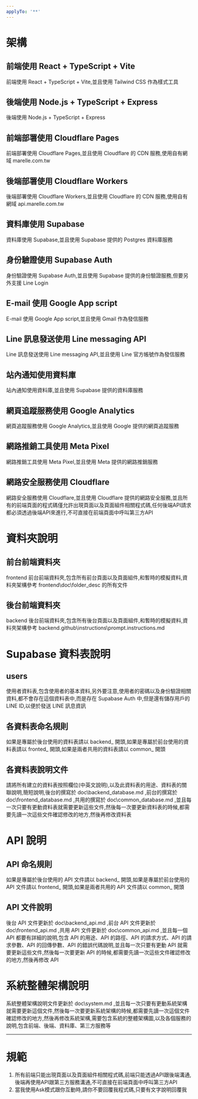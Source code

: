 ```yaml
---
applyTo: '**'
---
```

# 架構

## 前端使用 React + TypeScript + Vite
前端使用 React + TypeScript + Vite,並且使用 Tailwind CSS 作為樣式工具
## 後端使用 Node.js + TypeScript + Express
後端使用 Node.js + TypeScript + Express
## 前端部署使用 Cloudflare Pages
前端部署使用 Cloudflare Pages,並且使用 Cloudflare 的 CDN 服務,使用自有網域 marelle.com.tw
## 後端部署使用 Cloudflare Workers
後端部署使用 Cloudflare Workers,並且使用 Cloudflare 的 CDN 服務,使用自有網域 api.marelle.com.tw
## 資料庫使用 Supabase
資料庫使用 Supabase,並且使用 Supabase 提供的 Postgres 資料庫服務
## 身份驗證使用 Supabase Auth
身份驗證使用 Supabase Auth,並且使用 Supabase 提供的身份驗證服務,但要另外支援 Line Login
## E-mail 使用 Google App script
E-mail 使用 Google App script,並且使用 Gmail 作為發信服務
## Line 訊息發送使用 Line messaging API
Line 訊息發送使用 Line messaging API,並且使用 Line 官方帳號作為發信服務
## 站內通知使用資料庫
站內通知使用資料庫,並且使用 Supabase 提供的資料庫服務
## 網頁追蹤服務使用 Google Analytics
網頁追蹤服務使用 Google Analytics,並且使用 Google 提供的網頁追蹤服務
## 網路推銷工具使用 Meta Pixel
網路推銷工具使用 Meta Pixel,並且使用 Meta 提供的網路推銷服務
## 網路安全服務使用 Cloudflare
網路安全服務使用 Cloudflare,並且使用 Cloudflare 提供的網路安全服務,並且所有的前端頁面的程式碼僅允許出現頁面以及頁面組件相關程式碼,任何後端API請求都必須透過後端API來進行,不可直接在前端頁面中呼叫第三方API

# 資料夾說明
## 前台前端資料夾
frontend
前台前端資料夾,包含所有前台頁面以及頁面組件,和暫時的模擬資料,資料夾架構參考
frontend\doc\folder_desc 的所有文件
## 後台前端資料夾
backend
後台前端資料夾,包含所有後台頁面以及頁面組件,和暫時的模擬資料,資料夾架構參考
backend\.github\instructions\prompt.instructions.md

# Supabase 資料表說明
## users
使用者資料表,包含使用者的基本資料,另外要注意,使用者的密碼以及身份驗證相關資料,都不會存在這個資料表中,而是存在 Supabase Auth 中,但是還有儲存用戶的LINE ID,以便於發送 LINE 訊息資訊
## 各資料表命名規則
如果是專屬於後台使用的資料表請以 backend_ 開頭,如果是專屬於前台使用的資料表請以 fronted_ 開頭,如果是兩者共用的資料表請以 common_ 開頭
## 各資料表說明文件
請將所有建立的資料表按照欄位(中英文說明),以及此資料表的用途、資料表的關聯說明,簡短說明,後台的撰寫於 doc\backend_database.md ,前台的撰寫於 doc\frontend_database.md ,共用的撰寫於 doc\common_database.md ,並且每一次只要有更動資料表就需要更新這些文件,然後每一次要更新資料表的時候,都需要先讀一次這些文件確認修改的地方,然後再修改資料表

# API 說明
## API 命名規則
如果是專屬於後台使用的 API 文件請以 backend_ 開頭,如果是專屬於前台使用的 API 文件請以 frontend_ 開頭,如果是兩者共用的 API 文件請以 common_ 開頭
## API 文件說明
後台 API 文件更新於 doc\backend_api.md ,前台 API 文件更新於 doc\frontend_api.md ,共用 API 文件更新於 doc\common_api.md ,並且每一個 API 都要有詳細的說明,包含 API 的用途、API 的路徑、API 的請求方式、API 的請求參數、API 的回傳參數、API 的錯誤代碼說明,並且每一次只要有更動 API 就需要更新這些文件,然後每一次要更新 API 的時候,都需要先讀一次這些文件確認修改的地方,然後再修改 API

# 系統整體架構說明
系統整體架構說明文件更新於 doc\system.md ,並且每一次只要有更動系統架構就需要更新這個文件,然後每一次要更新系統架構的時候,都需要先讀一次這個文件確認修改的地方,然後再修改系統架構,需要包含系統的整體架構圖,以及各個服務的說明,包含前端、後端、資料庫、第三方服務等

---
# 規範
 1. 所有前端只能出現頁面以及頁面組件相關程式碼,前端只能透過API跟後端溝通,後端再使用API跟第三方服務溝通,不可直接在前端頁面中呼叫第三方API
 2. 當我使用Ask模式跟你互動時,請你不要回覆我程式碼,只要有文字說明回覆我